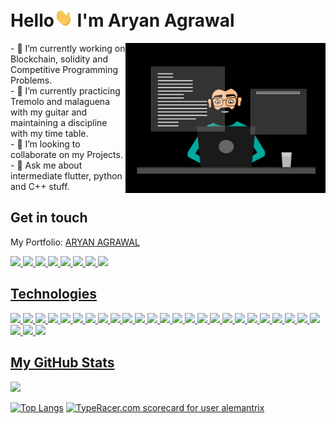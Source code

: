 <h1 align="left">Hello<img src="https://raw.githubusercontent.com/ABSphreak/ABSphreak/master/gifs/Hi.gif" width="30px"> I'm Aryan Agrawal</h1>
<img  src="./programming_gif.gif" height="240px" align="right" />
- 🔭 I’m currently working on Blockchain, solidity and Competitive Programming Problems.<br />
- 🌱 I’m currently practicing Tremolo and malaguena with my guitar and maintaining a discipline with my time table.<br />
- 👯 I’m looking to collaborate on my Projects.<br />
- 💬 Ask me about intermediate flutter, python and C++ stuff.<br />

## Get in touch

My Portfolio: <a href = "https://bit.ly/3k6CiSC">ARYAN AGRAWAL</a>

<a href = "mailto:alemantrixaryan@gmail.com@gmail.com">
  <img src="https://logodownload.org/wp-content/uploads/2018/03/gmail-logo-16.png" width="auto" height="50px"> 

<a target="_blank" href="https://www.linkedin.com/in/alemantrix">
  <img src="https://nepa.com/wp-content/uploads/2017/09/linkedin-logo.png" width="auto" height="50px"> 

<a target="_blank" href="http://instagram.com/alemantrixaryanagrawal">
  <img src="https://upload.wikimedia.org/wikipedia/commons/thumb/e/e7/Instagram_logo_2016.svg/1200px-Instagram_logo_2016.svg.png" width="auto" height="50px"> 

<a target="_blank" href="https://discord.gg/3g3WX7T">
  <img src="https://www.freepnglogos.com/uploads/discord-logo-png/discord-logo-logodownload-download-logotipos-1.png" width="auto" height="50px">

<a target="_blank" href="https://play.google.com/store/apps/dev?id=6599416506079077514">
  <img src="https://www.freepnglogos.com/uploads/google-play-png-logo/google-play-logo-google-play-game-google-play-store-app-00.jpg" width="auto" height="50px">

<a target="_blank" href="https://twitter.com/alemantrix">
  <img src="https://abs.twimg.com/favicons/twitter.2.ico" width="auto" height="50px">

<a target="_blank" href="https://www.freecodecamp.org/alemantrix">
  <img src="https://www.freecodecamp.org/favicon-32x32.png" width="auto" height="50px">

<a target="_blank" href="https://cssbattle.dev/player/alemantrix">
  <img src="https://cssbattle.dev/images/logo-square.png" width="auto" height="50px">
  
## Technologies
![](https://img.shields.io/badge/Code-HTML-informational?style=flat&logo=<LOGO_NAME>&logoColor=white&color=E34F26)
![](https://img.shields.io/badge/Code-CSS-informational?style=flat&logo=<LOGO_NAME>&logoColor=white&color=1572B6)
![](https://img.shields.io/badge/Framework-Bootstrap-informational?style=flat&logo=<LOGO_NAME>&logoColor=white&color=7952B3)
![](https://img.shields.io/badge/Code-JavaScript-informational?style=flat&logo=<LOGO_NAME>&logoColor=white&color=F7DF1E)
![](https://img.shields.io/badge/Code-NodeJs-informational?style=flat&logo=<LOGO_NAME>&logoColor=white&color=539e43)
![](https://img.shields.io/badge/Framework-Express-informational?style=flat&logo=<LOGO_NAME>&logoColor=white&color=001D34)
![](https://img.shields.io/badge/PackageManager-NPM-informational?style=flat&logo=<LOGO_NAME>&logoColor=white&color=E02401)
![](https://img.shields.io/badge/Design-Canva-informational?style=flat&logo=<LOGO_NAME>&logoColor=white&color=50BBD7)
![](https://img.shields.io/badge/API-Postman-informational?style=flat&logo=<LOGO_NAME>&logoColor=white&color=ff6c37)
![](https://img.shields.io/badge/Editor-VSCode-informational?style=flat&logo=<LOGO_NAME>&logoColor=white&color=2981b9)
![](https://img.shields.io/badge/Editor-Atom-informational?style=flat&logo=<LOGO_NAME>&logoColor=white&color=DBD0C0)
![](https://img.shields.io/badge/OS-Linux-informational?style=flat&logo=<LOGO_NAME>&logoColor=white&color=212121)
![](https://img.shields.io/badge/Tool-Chrome-informational?style=flat&logo=<LOGO_NAME>&logoColor=white&color=B91646)
![](https://img.shields.io/badge/Database-MongoDb-informational?style=flat&logo=<LOGO_NAME>&logoColor=white&color=539e43)
![](https://img.shields.io/badge/Code-C-informational?style=flat&logo=<LOGO_NAME>&logoColor=white&color=00589c)
![](https://img.shields.io/badge/Code-C++-informational?style=flat&logo=<LOGO_NAME>&logoColor=white&color=00589c)
![](https://img.shields.io/badge/Code-Python-informational?style=flat&logo=<LOGO_NAME>&logoColor=white&color=1C0C5B)
![](https://img.shields.io/badge/Code-Dart-informational?style=flat&logo=<LOGO_NAME>&logoColor=white&color=0864A7)
![](https://img.shields.io/badge/Framework-Flutter-informational?style=flat&logo=<LOGO_NAME>&logoColor=white&color=367CF7)
![](https://img.shields.io/badge/Cloud-Firebase-informational?style=flat&logo=<LOGO_NAME>&logoColor=white&color=F0A500)
![](https://img.shields.io/badge/Virtualization-Docker-informational?style=flat&logo=<LOGO_NAME>&logoColor=white&color=367CF7)
![](https://img.shields.io/badge/Hosting-Heroku-informational?style=flat&logo=<LOGO_NAME>&logoColor=white&color=7952B3)
![](https://img.shields.io/badge/Library-ReactJs-informational?style=flat&logo=<LOGO_NAME>&logoColor=white&color=50BBD7)
![](https://img.shields.io/badge/VersionControl-Git-informational?style=flat&logo=<LOGO_NAME>&logoColor=white&color=E84E31)
![](https://img.shields.io/badge/Website-Github-informational?style=flat&logo=<LOGO_NAME>&logoColor=white&color=001D34)
![](https://img.shields.io/badge/Database-NoSQL-informational?style=flat&logo=<LOGO_NAME>&logoColor=white&color=F7C52B)
![](https://img.shields.io/badge/Design-AdobeXD-informational?style=flat&logo=<LOGO_NAME>&logoColor=white&color=001D34)
![](https://img.shields.io/badge/Design-Figma-informational?style=flat&logo=<LOGO_NAME>&logoColor=white&color=FF5DA2)

## My GitHub Stats
<img src="https://github-readme-stats.vercel.app/api?username=AryanKuAg&&show_icons=true&title_color=ffffff&icon_color=bb2acf&text_color=daf7dc&bg_color=151515">
 
[![Top Langs](https://github-readme-stats.vercel.app/api/top-langs/?username=aryankuag&layout=compact)](https://github.com/anuraghazra/github-readme-stats)
<a href="https://data.typeracer.com/pit/profile?user=alemantrix&ref=badge" target="_top"><img src="https://data.typeracer.com/misc/badge?user=alemantrix" border="0" alt="TypeRacer.com scorecard for user alemantrix"/></a> 
